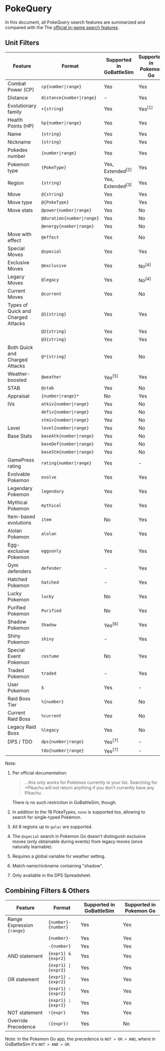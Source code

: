 
# PokeQuery

In this document, all PokeQuery search features are summarized and compared with the The [official in-game search features](https://niantic.helpshift.com/a/pokemon-go/?s=finding-evolving-hatching&f=searching-and-filtering-your-pokemon-inventory-1573844715&p=web).

## Unit Filters

| Feature | Format | Supported in GoBattleSim | Supported in Pokemon Go |
| ------- | ------ | ------------------------ | ----------------------- |
| Combat Power (CP) | `cp{number\|range}` | Yes | Yes |
| Distance  | `distance{number\|range}` | - | Yes |
| Evolutionary family  | `+{string}` | Yes | Yes<sup>[1]</sup> |
| Health Points (HP) | `hp{number\|range}` | Yes | Yes |
| Name | `{string}` | Yes | Yes |
| Nickname | `{string}` | Yes | Yes |
| Pokedex number | `{number\|range}` | Yes | Yes |
| Pokemon type | `{PokeType}` | Yes, Extended<sup>[2]</sup> | Yes |
| Region | `{string}` | Yes, Extended<sup>[3]</sup> | Yes |
| Move | `@{string}` | Yes | Yes |
| Move type | `@{PokeType}` | Yes | Yes |
| Move stats | `@power{number\|range}` | Yes | No |
|  | `@duration{number\|range}` | Yes | No |
|  | `@energy{number\|range}` | Yes | No |
| Move with effect | `@effect` | Yes | No |
| Special Moves | `@special` | Yes | Yes |
| Exclusive Moves | `@exclusive` | Yes | No<sup>[4]</sup> |
| Legacy Moves | `@legacy` | Yes | No<sup>[4]</sup> |
| Current Moves | `@current` | Yes | No |
| Types of Quick and Charged Attacks | `@1{string}` | Yes | Yes |
|  | `@2{string}` | Yes | Yes |
|  | `@3{string}` | Yes | Yes |
| Both Quick and Charged Attacks | `@*{string}` | Yes | No |
| Weather-boosted | `@weather` | Yes<sup>[5]</sup> | Yes |
| STAB | `@stab` | Yes | No |
| Appraisal | `{number\|range}*` | No | Yes |
| IVs | `atkiv{number\|range}` | Yes | No |
|  | `defiv{number\|range}` | Yes | No |
|  | `stmiv{number\|range}` | Yes | No |
| Level | `level{number\|range}` | Yes | No |
| Base Stats | `baseAtk{number\|range}` | Yes | No |
|  | `baseDef{number\|range}` | Yes | No |
|  | `baseStm{number\|range}` | Yes | No |
| GamePress rating | `rating{number\|range}` | Yes | - |
| Evolvable Pokemon | `evolve` | Yes | Yes |
| Legendary Pokemon | `legendary` | Yes | Yes |
| Mythical Pokemon | `mythical` | Yes | Yes |
| Item-based evolutions | `item` | No | Yes |
| Alolan Pokemon | `alolan` | Yes | Yes |
| Egg-exclusive Pokemon | `eggsonly` | Yes | Yes |
| Gym defenders | `defender` | - | Yes |
| Hatched Pokemon | `hatched` | - | Yes |
| Lucky Pokemon | `lucky` | No | Yes |
| Purified Pokemon | `Purified` | No | Yes |
| Shadow Pokemon | `Shadow` | Yes<sup>[6]</sup> | Yes |
| Shiny Pokemon | `shiny` | - | Yes |
| Special Event Pokemon | `costume` | No | Yes |
| Traded Pokemon | `traded` | - | Yes |
| User Pokemon | `$` | Yes | - |
| Raid Boss Tier | `%{number}` | Yes | No |
| Current Raid Boss | `%current` | Yes | No |
| Legacy Raid Boss | `%legacy` | Yes | No |
| DPS / TDO | `dps{number\|range}` | Yes<sup>[7]</sup> | - |
|  | `tdo{number\|range}` | Yes<sup>[7]</sup> | - |

Note:

1. Per official documentation: 

    > ...this only works for Pokémon currently in your list. Searching for +Pikachu will not return anything if you don’t currently have any Pikachu.

   There is no such restriction in GoBattleSim, though.

2. In addition to the 18 PokeTypes, `none` is supported too, allowing to search for single-typed Pokémon.

3. All 8 regions up to `galar` are supported.

4. The `@special` search in Pokemon Go doesn't distinguish exclusive moves (only obtainable during events) from legacy moves (once naturally learnable).

5. Requires a global variable for weather setting.

6. Match name/nickname containing "shadow".

7. Only available in the DPS Spreadsheet.


## Combining Filters & Others

| Feature | Format | Supported in GoBattleSim | Supported in Pokemon Go |
| ------- | ------ | ------------------------ | ----------------------- |
| Range Expression `{range}` | `{number}-{number}` | Yes | Yes |
| | `{number}-` | Yes | Yes |
|  | `-{number}` | Yes | Yes |
| AND statement | `{expr1} & {expr2}` | Yes | Yes |
| | `{expr1} \| {expr2}` | Yes | Yes |
| OR statement | `{expr1} , {expr2}` | Yes | Yes |
| | `{expr1} : {expr2}` | Yes | Yes |
| | `{expr1} ; {expr2}` | Yes | Yes |
| NOT statement | `!{expr}` | Yes | Yes |
| Override Precedence | `({expr})` | Yes | No |

Note: In the Pokemon Go app, the precedence is `NOT > OR > AND`, where in GoBattleSim it's `NOT > AND > OR`.
